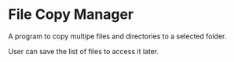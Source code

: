 # File Copy Manager
A program to copy multipe files and directories to a selected folder.

User can save the list of files to access it later.